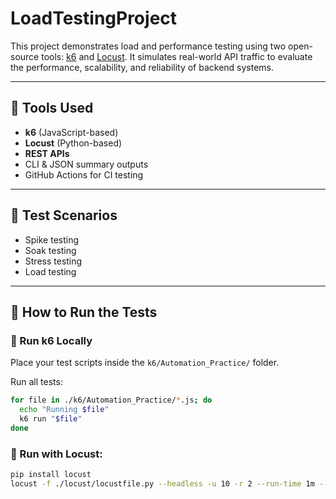 # LoadTestingProject

This project demonstrates load and performance testing using two open-source tools: [k6](https://k6.io/) and [Locust](https://locust.io/). It simulates real-world API traffic to evaluate the performance, scalability, and reliability of backend systems.

---

## 📌 Tools Used

- **k6** (JavaScript-based)
- **Locust** (Python-based)
- **REST APIs**
- CLI & JSON summary outputs
- GitHub Actions for CI testing

---

## 🧪 Test Scenarios

- Spike testing
- Soak testing
- Stress testing
- Load testing

---

## 🚀 How to Run the Tests

### 🔹 Run k6 Locally
Place your test scripts inside the `k6/Automation_Practice/` folder.

Run all tests:
```bash
for file in ./k6/Automation_Practice/*.js; do
  echo "Running $file"
  k6 run "$file"
done
```
### 🔹 Run with Locust:
```bash
pip install locust
locust -f ./locust/locustfile.py --headless -u 10 -r 2 --run-time 1m --host=https://automationpractice.com
```
